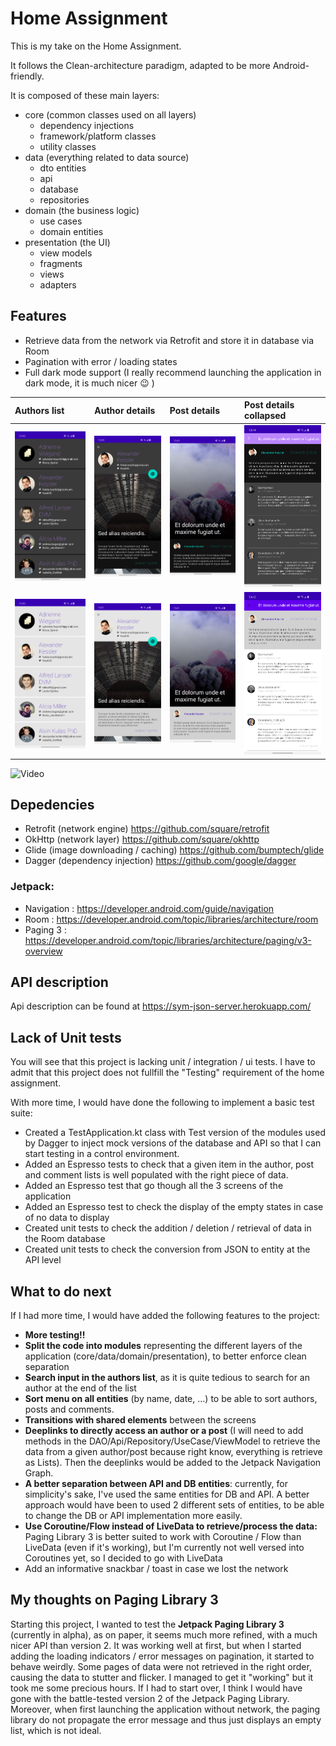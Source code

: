 # Home Assignment

This is my take on the Home Assignment.

It follows the Clean-architecture paradigm, adapted to be more Android-friendly.

It is composed of these main layers:
- core (common classes used on all layers)
	- dependency injections
	- framework/platform classes
	- utility classes
- data (everything related to data source)
	- dto entities
	- api
	- database
	- repositories
- domain (the business logic)
	- use cases
	- domain entities
- presentation (the UI)
	- view models
	- fragments
	- views
	- adapters

## Features

- Retrieve data from the network via Retrofit and store it in database via Room
- Pagination with error / loading states
- Full dark mode support (I really recommend launching the application in dark mode, it is much nicer :wink: )

| Authors list  | Author details  | Post details | Post details collapsed |
|:----------|:----------|:----------|:----------|
| ![Authors list dark mode](https://github.com/mick1418/homeAssignment/blob/main/readme/authors_dark.png)| ![Author details dark mode](https://github.com/mick1418/homeAssignment/blob/main/readme/posts_dark.png)| ![Post details dark mode](https://github.com/mick1418/homeAssignment/blob/main/readme/comments_dark1.png) | ![Post details collapsed dark mode](https://github.com/mick1418/homeAssignment/blob/main/readme/comments_dark2.png) |
| ![Authors list light mode](https://github.com/mick1418/homeAssignment/blob/main/readme/authors_light.png)| ![Author details light mode](https://github.com/mick1418/homeAssignment/blob/main/readme/posts_light.png)| ![Post details light mode](https://github.com/mick1418/homeAssignment/blob/main/readme/comments_light1.png) | ![Post details collapsed light mode](https://github.com/mick1418/homeAssignment/blob/main/readme/comments_light2.png) |

![Video](https://github.com/mick1418/homeAssignment/blob/main/readme/video.gif)

## Depedencies

- Retrofit (network engine) https://github.com/square/retrofit
- OkHttp (network layer) https://github.com/square/okhttp
- Glide (image downloading / caching) https://github.com/bumptech/glide
- Dagger (dependency injection) https://github.com/google/dagger

### Jetpack:

- Navigation : https://developer.android.com/guide/navigation
- Room : https://developer.android.com/topic/libraries/architecture/room
- Paging 3 : https://developer.android.com/topic/libraries/architecture/paging/v3-overview

## API description

Api description can be found at https://sym-json-server.herokuapp.com/

## Lack of Unit tests

You will see that this project is lacking unit / integration / ui tests.
I have to admit that this project does not fullfill the "Testing" requirement of the home assignment.

With more time, I would have done the following to implement a basic test suite:
- Created a TestApplication.kt class with Test version of the modules used by Dagger to inject mock versions of the database and API so that I can start testing in a control environment.
- Added an Espresso tests to check that a given item in the author, post and comment lists is well populated with the right piece of data.
- Added an Espresso test that go though all the 3 screens of the application
- Added an Espresso test to check the display of the empty states in case of no data to display
- Created unit tests to check the addition / deletion / retrieval of data in the Room database
- Created unit tests to check the conversion from JSON to entity at the API level

## What to do next

If I had more time, I would have added the following features to the project:
- **More testing!!**
- **Split the code into modules** representing the different layers of the application (core/data/domain/presentation), to better enforce clean separation
- **Search input in the authors list**, as it is quite tedious to search for an author at the end of the list
- **Sort menu on all entities** (by name, date, ...) to be able to sort authors, posts and comments.
- **Transitions with shared elements** between the screens
- **Deeplinks to directly access an author or a post** (I will need to add methods in the DAO/Api/Repository/UseCase/ViewModel to retrieve the data from a given author/post because right know, everything is retrieve as Lists). Then the deeplinks would be added to the Jetpack Navigation Graph.
- **A better separation between API and DB entities**: currently, for simplicity's sake, I've used the same entities for DB and API. A better approach would have been to used 2 different sets of entities, to be able to change the DB or API implementation more easily.
- **Use Coroutine/Flow instead of LiveData to retrieve/process the data:** Paging Library 3 is better suited to work with Coroutine / Flow than LiveData (even if it's working), but I'm currently not well versed into Coroutines yet, so I decided to go with LiveData
- Add an informative snackbar / toast in case we lost the network

## My thoughts on Paging Library 3

Starting this project, I wanted to test the **Jetpack Paging Library 3** (currently in alpha), as on paper, it seems much more refined, with a much nicer API than version 2.
It was working well at first, but when I started adding the loading indicators / error messages on pagination, it started to behave weirdly. Some pages of data were not retrieved in the right order, causing the data to stutter and flicker. I managed to get it "working" but it took me some precious hours. 
If I had to start over, I think I would have gone with the battle-tested version 2 of the Jetpack Paging Library.
Moreover, when first launching the application without network, the paging library do not propagate the error message and thus just displays an empty list, which is not ideal.
